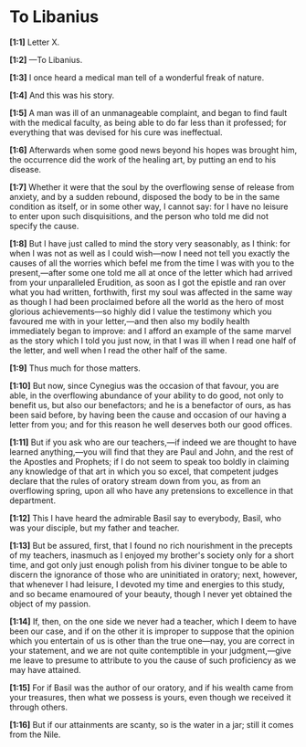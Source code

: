 # To Libanius

**[1:1]** Letter X.

**[1:2]** —To Libanius.

**[1:3]** I once heard a medical man tell of a wonderful freak of nature.

**[1:4]** And this was his story.

**[1:5]** A man was ill of an unmanageable complaint, and began to find fault with the medical faculty, as being able to do far less than it professed; for everything that was devised for his cure was ineffectual.

**[1:6]** Afterwards when some good news beyond his hopes was brought him, the occurrence did the work of the healing art, by putting an end to his disease.

**[1:7]** Whether it were that the soul by the overflowing sense of release from anxiety, and by a sudden rebound, disposed the body to be in the same condition as itself, or in some other way, I cannot say: for I have no leisure to enter upon such disquisitions, and the person who told me did not specify the cause.

**[1:8]** But I have just called to mind the story very seasonably, as I think: for when I was not as well as I could wish—now I need not tell you exactly the causes of all the worries which befel me from the time I was with you to the present,—after some one told me all at once of the letter which had arrived from your unparalleled Erudition, as soon as I got the epistle and ran over what you had written, forthwith, first my soul was affected in the same way as though I had been proclaimed before all the world as the hero of most glorious achievements—so highly did I value the testimony which you favoured me with in your letter,—and then also my bodily health immediately began to improve: and I afford an example of the same marvel as the story which I told you just now, in that I was ill when I read one half of the letter, and well when I read the other half of the same.

**[1:9]** Thus much for those matters.

**[1:10]** But now, since Cynegius was the occasion of that favour, you are able, in the overflowing abundance of your ability to do good, not only to benefit us, but also our benefactors; and he is a benefactor of ours, as has been said before, by having been the cause and occasion of our having a letter from you; and for this reason he well deserves both our good offices.

**[1:11]** But if you ask who are our teachers,—if indeed we are thought to have learned anything,—you will find that they are Paul and John, and the rest of the Apostles and Prophets; if I do not seem to speak too boldly in claiming any knowledge of that art in which you so excel, that competent judges declare that the rules of oratory stream down from you, as from an overflowing spring, upon all who have any pretensions to excellence in that department.

**[1:12]** This I have heard the admirable Basil say to everybody, Basil, who was your disciple, but my father and teacher.

**[1:13]** But be assured, first, that I found no rich nourishment in the precepts of my teachers, inasmuch as I enjoyed my brother's society only for a short time, and got only just enough polish from his diviner tongue to be able to discern the ignorance of those who are uninitiated in oratory; next, however, that whenever I had leisure, I devoted my time and energies to this study, and so became enamoured of your beauty, though I never yet obtained the object of my passion.

**[1:14]** If, then, on the one side we never had a teacher, which I deem to have been our case, and if on the other it is improper to suppose that the opinion which you entertain of us is other than the true one—nay, you are correct in your statement, and we are not quite contemptible in your judgment,—give me leave to presume to attribute to you the cause of such proficiency as we may have attained.

**[1:15]** For if Basil was the author of our oratory, and if his wealth came from your treasures, then what we possess is yours, even though we received it through others.

**[1:16]** But if our attainments are scanty, so is the water in a jar; still it comes from the Nile.

